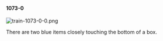 #### 1073-0
![train-1073-0-0.png](https://github.com/lil-lab/nlvr/raw/master/nlvr/train/images/65/train-1073-0-0.png "train-1073-0-0.png")

There are two blue items closely touching the bottom of a box.